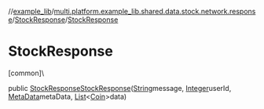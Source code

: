 //[example_lib](../../../index.md)/[multi.platform.example_lib.shared.data.stock.network.response](../index.md)/[StockResponse](index.md)/[StockResponse](-stock-response.md)

# StockResponse

[common]\

public [StockResponse](index.md)[StockResponse](-stock-response.md)([String](https://developer.android.com/reference/kotlin/java/lang/String.html)message, [Integer](https://developer.android.com/reference/kotlin/java/lang/Integer.html)userId, [MetaData](../-meta-data/index.md)metaData, [List](https://developer.android.com/reference/kotlin/java/util/List.html)&lt;[Coin](../-coin/index.md)&gt;data)
